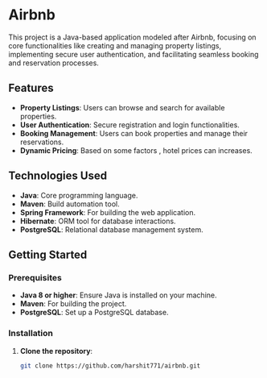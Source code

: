 # Airbnb
This project is a Java-based application modeled after Airbnb, focusing on core functionalities like creating and managing property listings, implementing secure user authentication, and facilitating seamless booking and reservation processes.

## Features

- **Property Listings**: Users can browse and search for available properties.
- **User Authentication**: Secure registration and login functionalities.
- **Booking Management**: Users can book properties and manage their reservations.
- **Dynamic Pricing**: Based on some factors , hotel prices can increases.

## Technologies Used

- **Java**: Core programming language.
- **Maven**: Build automation tool.
- **Spring Framework**: For building the web application.
- **Hibernate**: ORM tool for database interactions.
- **PostgreSQL**: Relational database management system.

## Getting Started

### Prerequisites

- **Java 8 or higher**: Ensure Java is installed on your machine.
- **Maven**: For building the project.
- **PostgreSQL**: Set up a PostgreSQL database.

### Installation

1. **Clone the repository**:

   ```bash
   git clone https://github.com/harshit771/airbnb.git
